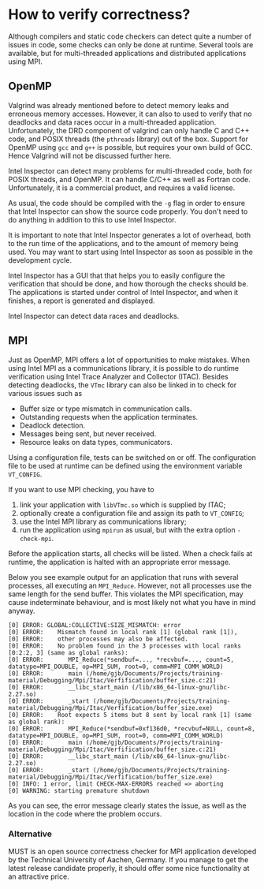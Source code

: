 # How to verify correctness?

Although compilers and static code checkers can detect quite a number of issues in code, some checks can only be done at runtime.  Several tools are available, but for multi-threaded applications and distributed applications using MPI.


## OpenMP

Valgrind was already mentioned before to detect memory leaks and erroneous memory accesses. However, it can also to used to verify that no deadlocks and data races occur in a multi-threaded application.  Unfortunately, the DRD component of valgrind can only handle C and C++ code, and POSIX threads (the `pthreads` library) out of the box.  Support for OpenMP using `gcc` and `g++` is possible, but requires your own build of GCC.  Hence Valgrind will not be discussed further here.

Intel Inspector can detect many problems for multi-threaded code, both for POSIX threads, and OpenMP.  It can handle C/C++ as well as Fortran code.  Unfortunately, it is a commercial product, and requires a valid license.

As usual, the code should be compiled with the `-g` flag in order to ensure that Intel Inspector can show the source code properly.  You don't need to do anything in addition to this to use Intel Inspector.

It is important to note that Intel Inspector generates a lot of overhead, both to the run time of the applications, and to the amount of memory being used.  You may want to start using Intel Inspector as soon as possible in the development cycle.

Intel Inspector has a GUI that that helps you to easily configure the verification that should be done, and how thorough the checks should be.  The applications is started under control of Intel Inspector, and when it finishes, a report is generated and displayed.

Intel Inspector can detect data races and deadlocks.


## MPI

Just as OpenMP, MPI offers a lot of opportunities to make mistakes.  When using Intel MPI as a communications library, it is possible to do runtime verification using Intel Trace Analyzer and Collector (ITAC).  Besides detecting deadlocks, the `VTmc` library can also be linked in to check for various issues such as

  * Buffer size or type mismatch in communication calls.
  * Outstanding requests when the application terminates.
  * Deadlock detection.
  * Messages being sent, but never received.
  * Resource leaks on data types, communicators.

Using a configuration file, tests can be switched on or off.  The configuration file to be used at runtime can be defined using the environment variable `VT_CONFIG`.

If you want to use MPI checking, you have to

  1. link your application with `libVTmc.so` which is supplied by ITAC;
  1. optionally create a configuration file and assign its path to `VT_CONFIG`;
  1. use the Intel MPI library as communications library;
  1. run the application using `mpirun` as usual, but with the extra option `-check-mpi`.

Before the application starts, all checks will be listed.  When a check fails at runtime, the application is halted with an appropriate error message.

Below you see example output for an application that runs with several processes, all executing an `MPI_Reduce`.  However, not all processes use the same length for the send buffer.  This violates the MPI specification, may cause indeterminate behaviour, and is most likely not what you have in mind anyway.

    [0] ERROR: GLOBAL:COLLECTIVE:SIZE_MISMATCH: error
    [0] ERROR:    Mismatch found in local rank [1] (global rank [1]),
    [0] ERROR:    other processes may also be affected.
    [0] ERROR:    No problem found in the 3 processes with local ranks [0:2:2, 3] (same as global ranks):
    [0] ERROR:       MPI_Reduce(*sendbuf=..., *recvbuf=..., count=5, datatype=MPI_DOUBLE, op=MPI_SUM, root=0, comm=MPI_COMM_WORLD)
    [0] ERROR:       main (/home/gjb/Documents/Projects/training-material/Debugging/Mpi/Itac/Verfification/buffer_size.c:21)
    [0] ERROR:       __libc_start_main (/lib/x86_64-linux-gnu/libc-2.27.so)
    [0] ERROR:       _start (/home/gjb/Documents/Projects/training-material/Debugging/Mpi/Itac/Verfification/buffer_size.exe)
    [0] ERROR:    Root expects 5 items but 8 sent by local rank [1] (same as global rank):
    [0] ERROR:       MPI_Reduce(*sendbuf=0xf136d0, *recvbuf=NULL, count=8, datatype=MPI_DOUBLE, op=MPI_SUM, root=0, comm=MPI_COMM_WORLD)
    [0] ERROR:       main (/home/gjb/Documents/Projects/training-material/Debugging/Mpi/Itac/Verfification/buffer_size.c:21)
    [0] ERROR:       __libc_start_main (/lib/x86_64-linux-gnu/libc-2.27.so)
    [0] ERROR:       _start (/home/gjb/Documents/Projects/training-material/Debugging/Mpi/Itac/Verfification/buffer_size.exe)
    [0] INFO: 1 error, limit CHECK-MAX-ERRORS reached => aborting
    [0] WARNING: starting premature shutdown

As you can see, the error message clearly states the issue, as well as the location in the code where the problem occurs.


### Alternative

MUST is an open source correctness checker for MPI application developed by the Technical University of Aachen, Germany.  If you manage to get the latest release candidate properly, it should offer some nice functionality at an attractive price.

